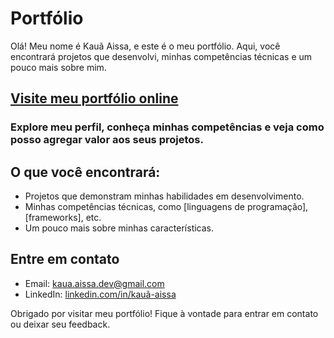 ﻿# Portfólio

Olá! Meu nome é Kauã Aissa, e este é o meu portfólio. Aqui, você encontrará projetos que desenvolvi, minhas competências técnicas e um pouco mais sobre mim.

## [Visite meu portfólio online](kauaaissa.github.io)

### Explore meu perfil, conheça minhas competências e veja como posso agregar valor aos seus projetos.

## O que você encontrará:

- Projetos que demonstram minhas habilidades em desenvolvimento.
- Minhas competências técnicas, como [linguagens de programação], [frameworks], etc.
- Um pouco mais sobre minhas características.

## Entre em contato

- Email: [kaua.aissa.dev@gmail.com](mailto:kaua.aissa.dev@gmail.com)
- LinkedIn: [linkedin.com/in/kauã-aissa](https://www.linkedin.com/in/kauã-aissa-b89089343/)

Obrigado por visitar meu portfólio! Fique à vontade para entrar em contato ou deixar seu feedback.
